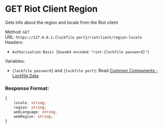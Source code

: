 <!--

This file is automatically generated!
Do not edit it directly!
See https://github.com/techchrism/valorant-api-docs/blob/trunk/contributing.md for more information.

-->

# GET Riot Client Region

Gets info about the region and locale from the Riot client  


Method: `GET`  
URL: `https://127.0.0.1:{lockfile port}/riotclient/region-locale`  
Headers:
 - `Authorization`: `Basic {base64 encoded "riot:{lockfile password}"}`

Variables:
 - `{lockfile password}` and `{lockfile port}`: Read [Common Components - Lockfile Data](../common-components.md#lockfile-data)


### Response Format:
```ts
{
    locale: string;
    region: string;
    webLanguage: string;
    webRegion: string;
}
```
